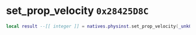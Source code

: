 # set_prop_velocity `0x28425D8C`

```lua
local result --[[ integer ]] = natives.physinst.set_prop_velocity(_unk0 --[[ integer ]], _unk1 --[[ integer ]])
```